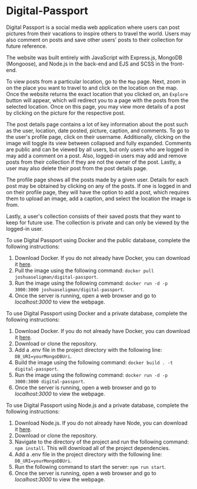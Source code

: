 # Digital-Passport

Digital Passport is a social media web application where users can post pictures from their vacations to inspire others to travel the world. Users may also comment on posts and save other users' posts to their collection for future reference.

The website was built entirely with JavaScript with Express.js, MongoDB (Mongoose), and Node.js in the back-end and EJS and SCSS in the front-end.

To view posts from a particular location, go to the `Map` page. Next, zoom in on the place you want to travel to and click on the location on the map. Once the website returns the exact location that you clicked on, an `Explore` button will appear, which will redirect you to a page with the posts from the selected location. Once on this page, you may view more details of a post by clicking on the picture for the respective post.

The post details page contains a lot of key information about the post such as the user, location, date posted, picture, caption, and comments. To go to the user's profile page, click on their username. Additionally, clicking on the image will toggle its view between collapsed and fully expanded. Comments are public and can be viewed by all users, but only users who are logged in may add a comment on a post. Also, logged-in users may add and remove posts from their collection if they are not the owner of the post. Lastly, a user may also delete their post from the post details page.

The profile page shows all the posts made by a given user. Details for each post may be obtained by clicking on any of the posts. If one is logged in and on their profile page, they will have the option to add a post, which requires them to upload an image, add a caption, and select the location the image is from.

Lastly, a user's collection consists of their saved posts that they want to keep for future use. The collection is private and can only be viewed by the logged-in user.

To use Digital Passport using Docker and the public database, complete the following instructions:

1. Download Docker. If you do not already have Docker, you can download it <a href="https://www.docker.com" target="_blank">here</a>.
2. Pull the image using the following command: `docker pull joshuaseligman/digital-passport`.
3. Run the image using the following command: `docker run -d -p 3000:3000 joshuaseligman/digital-passport`.
5. Once the server is running, open a web browser and go to <em>localhost:3000</em> to view the webpage.

To use Digital Passport using Docker and a private database, complete the following instructions:

1. Download Docker. If you do not already have Docker, you can download it <a href="https://www.docker.com" target="_blank">here</a>.
2. Download or clone the repository.
3. Add a .env file in the project directory with the following line: `DB_URI=yourMongoDBUri`.
3. Build the image using the following command: `docker build . -t digital-passport`.
4. Run the image using the following command: `docker run -d -p 3000:3000 digital-passport`.
5. Once the server is running, open a web browser and go to <em>localhost:3000</em> to view the webpage.

To use Digital Passport using Node.js and a private database, complete the following instructions:

1. Download Node.js. If you do not already have Node, you can download it <a href="https://nodejs.org/en/" target="_blank">here</a>.
2. Download or clone the repository.
3. Navigate to the directory of the project and run the following command: `npm install`. This will download all of the project dependencies.
4. Add a .env file in the project directory with the following line: `DB_URI=yourMongoDBUri`.
5. Run the following command to start the server: `npm run start`.
6. Once the server is running, open a web browser and go to <em>localhost:3000</em> to view the webpage.